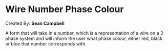 # Wire Number Phase Colour 
Created By: **Sean Campbell**

A form that will take in a number, which is a representation of a wire on a 3 phase system and will inform the user what phase colour, either red, black or blue that number corresponds with.
